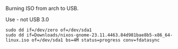 
Burning ISO from arch to USB.

Use - not USB 3.0

```
sudo dd if=/dev/zero of=/dev/sda1
sudo dd if=Downloads/nixos-gnome-23.11.4463.84d981bae8b5-x86_64-linux.iso of=/dev/sda1 bs=4M status=progress conv=fdatasync
```
